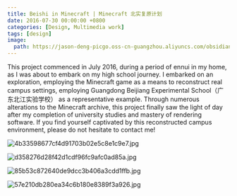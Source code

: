 ```yaml
---
title: Beishi in Minecraft | Minecraft 北实复原计划
date: 2016-07-30 00:00:00 +0800
categories: [Design, Multimedia work]
tags: [design] 
image:
  path: https://jason-deng-picgo.oss-cn-guangzhou.aliyuncs.com/obsidian/202405011827550.jpg
---
```


This project commenced in July 2016, during a period of ennui in my home, as I was about to embark on my high school journey. I embarked on an exploration, employing the Minecraft game as a means to reconstruct real campus settings, employing Guangdong Beijiang Experimental School（广东北江实验学校） as a representative example. Through numerous alterations to the Minecraft archive, this project finally saw the light of day after my completion of university studies and mastery of rendering software. If you find yourself captivated by this reconstructed campus environment, please do not hesitate to contact me!

![4b33598677cf4d91703b02e5c8e1c9e7.jpg](https://jason-deng-picgo.oss-cn-guangzhou.aliyuncs.com/obsidian/202405011827550.jpg)

![d358276d28f42d1cdf96fc9afc0ad85a.jpg](https://jason-deng-picgo.oss-cn-guangzhou.aliyuncs.com/obsidian/202405011827260.jpg)

![85b53c872640de9dcc3b406a3cdd1ffb.jpg](https://jason-deng-picgo.oss-cn-guangzhou.aliyuncs.com/obsidian/202405011828564.jpg)

![57e210db280ea34c6b180e8389f3a926.jpg](https://jason-deng-picgo.oss-cn-guangzhou.aliyuncs.com/obsidian/202405011828066.jpg)
